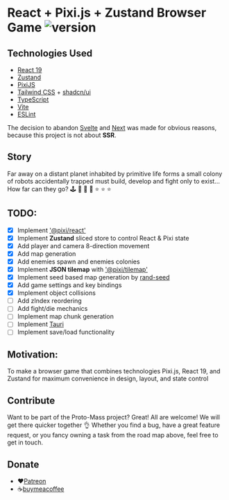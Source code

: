 # React + Pixi.js + Zustand Browser Game ![version](https://img.shields.io/badge/version-0.8.3-brightgreen`)

## Technologies Used

- [React 19](https://reactjs.org)
- [Zustand](https://zustand.docs.pmnd.rs/)
- [PixiJS](https://pixijs.com)
- [Tailwind CSS](https://tailwindcss.com) + [shadcn/ui](https://ui.shadcn.com)
- [TypeScript](https://www.typescriptlang.org)
- [Vite](https://vitejs.dev)
- [ESLint](https://eslint.org)

The decision to abandon [Svelte](https://svelte.dev) and [Next](https://nextjs.org) was made for obvious reasons, because this project is not about **SSR**.

## Story

Far away on a distant planet inhabited by primitive life forms a small colony of robots accidentally trapped must build, develop and fight only to exist...
How far can they go? 🕹 🎲 🌌 🎰 ⭐ ⭐ ⭐

## TODO:

- [x] Implement ['@pixi/react'](https://www.npmjs.com/package/@pixi/react)
- [x] Implement **Zustand** sliced store to control React & Pixi state
- [x] Add player and camera 8-direction movement
- [x] Add map generation
- [x] Add enemies spawn and enemies colonies
- [x] Implement **JSON tilemap** with ['@pixi/tilemap'](https://www.npmjs.com/package/@pixi/tilemap)
- [x] Implement seed based map generation by [rand-seed](https://www.npmjs.com/package/rand-seed)
- [x] Add game settings and key bindings
- [x] Implement object collisions
- [ ] Add zIndex reordering
- [ ] Add fight/die mechanics
- [ ] Implement map chunk generation
- [ ] Implement [Tauri](https://tauri.app)
- [ ] Implement save/load functionality

## Motivation:

To make a browser game that combines technologies Pixi.js, React 19, and Zustand for maximum convenience in design, layout, and state control

## Contribute

Want to be part of the Proto-Mass project? Great! All are welcome! We will get there quicker together 👌
Whether you find a bug, have a great feature request, or you fancy owning a task from the road map above, feel free to get in touch.

## Donate

- ❤️[Patreon](https://www.patreon.com/protomass?fan_landing=true)
- ☕[buymeacoffee](https://www.buymeacoffee.com/blashirk)
